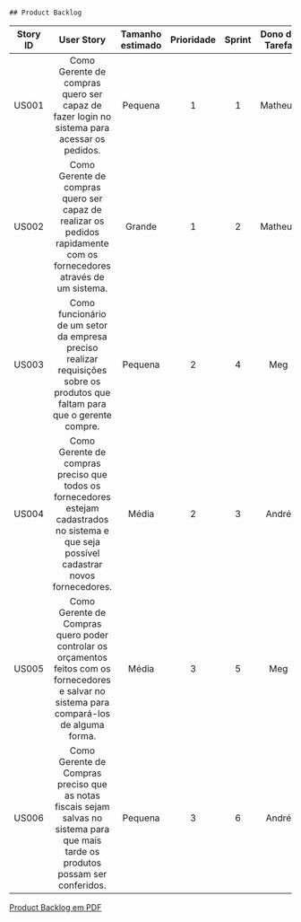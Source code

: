 
                                                                                                       ## Product Backlog

| Story ID |                                                                  User Story                                                                  | Tamanho estimado | Prioridade | Sprint | Dono da Tarefa |
|:--------:|:--------------------------------------------------------------------------------------------------------------------------------------------:|:----------------:|:----------:|:------:|:--------------:|
| US001    | Como Gerente de compras quero ser capaz de fazer login no sistema para acessar os pedidos.                                                   | Pequena          |      1     |    1   |     Matheus    |
| US002    | Como Gerente de compras quero ser capaz de realizar os pedidos rapidamente com os fornecedores através de um sistema.                        | Grande           |      1     |    2   |     Matheus    |
| US003    | Como funcionário de um setor da empresa preciso realizar requisições sobre os produtos que faltam para que o gerente compre.                 | Pequena          |      2     |    4   |       Meg      |
| US004    | Como Gerente de compras preciso que todos os fornecedores estejam cadastrados no sistema e que seja possível cadastrar novos fornecedores.   | Média            |      2     |    3   |      André     |
| US005    | Como Gerente de Compras quero poder controlar os orçamentos feitos com os fornecedores e salvar no sistema para compará-los de alguma forma. | Média            |      3     |    5   |       Meg      |
| US006    | Como Gerente de Compras preciso que as notas fiscais sejam salvas no sistema para que mais tarde os produtos possam ser conferidos.          | Pequena          |      3     |    6   |      André     |


[Product Backlog em PDF](https://drive.google.com/file/d/17zjD_wQo_JmT8nHJU04g1rKZcLMypi4w/view?usp=sharing)

